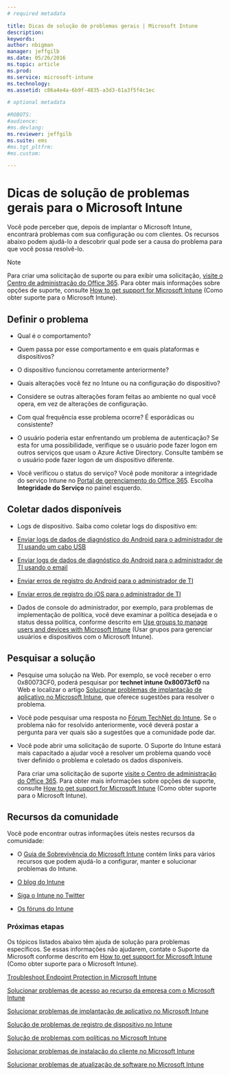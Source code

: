 ```yaml
---
# required metadata

title: Dicas de solução de problemas gerais | Microsoft Intune
description:
keywords:
author: nbigman
manager: jeffgilb
ms.date: 05/26/2016
ms.topic: article
ms.prod:
ms.service: microsoft-intune
ms.technology:
ms.assetid: c86a4e4a-6b9f-4835-a3d3-61a3f5f4c1ec

# optional metadata

#ROBOTS:
#audience:
#ms.devlang:
ms.reviewer: jeffgilb
ms.suite: ems
#ms.tgt_pltfrm:
#ms.custom:

---
```


# Dicas de solução de problemas gerais para o Microsoft Intune
Você pode perceber que, depois de implantar o Microsoft Intune, encontrará problemas com sua configuração ou com clientes. Os recursos abaixo podem ajudá-lo a descobrir qual pode ser a causa do problema para que você possa resolvê-lo.

> [!NOTE]
> Para criar uma solicitação de suporte ou para exibir uma solicitação, [visite o Centro de administração do Office 365](https://portal.office.com/admin/default.aspx). Para obter mais informações sobre opções de suporte, consulte [How to get support for Microsoft Intune](how-to-get-support-for-microsoft-intune.md) (Como obter suporte para o Microsoft Intune).
## Definir o problema

-   Qual é o comportamento?

-   Quem passa por esse comportamento e em quais plataformas e dispositivos?

-   O dispositivo funcionou corretamente anteriormente?

-   Quais alterações você fez no Intune ou na configuração do dispositivo?

-   Considere se outras alterações foram feitas ao ambiente no qual você opera, em vez de alterações de configuração.

-   Com qual frequência esse problema ocorre? É esporádicas ou consistente?

-   O usuário poderia estar enfrentando um problema de autenticação? Se esta for uma possibilidade, verifique se o usuário pode fazer logon em outros serviços que usam o Azure Active Directory. Consulte também se o usuário pode fazer logon de um dispositivo diferente.

-   Você verificou o status do serviço? Você pode monitorar a integridade do serviço Intune no [Portal de gerenciamento do Office 365](https://portal.office.com/Admin/Default.aspx). Escolha **Integridade do Serviço** no painel esquerdo. 

## Coletar dados disponíveis

-   Logs de dispositivo. Saiba como coletar logs do dispositivo em:
  - [Enviar logs de dados de diagnóstico do Android para o administrador de TI usando um cabo USB](/intune/enduser/send-diagnostic-data-logs-to-your-it-administrator-using-a-usb-cable-android)
  - [Enviar logs de dados de diagnóstico do Android para o administrador de TI usando o email](/intune/enduser/send-diagnostic-data-logs-to-your-it-administrator-using-email-android)
  - [Enviar erros de registro do Android para o administrador de TI](/intune/enduser/send-enrollment-errors-to-your-it-administrator-android)
  - [Enviar erros de registro do iOS para o administrador de TI](/intune/enduser/send-errors-to-your-it-admin-ios.md)

-   Dados de console do administrador, por exemplo, para problemas de implementação de política, você deve examinar a política desejada e o status dessa política, conforme descrito em [Use groups to manage users and devices with Microsoft Intune](/indune/deploy-use/use-groups-to-manage-users-and-devices-with-microsoft-intune) (Usar grupos para gerenciar usuários e dispositivos com o Microsoft Intune).

## Pesquisar a solução

-   Pesquise uma solução na Web. Por exemplo, se você receber o erro 0x80073CF0, poderá pesquisar por **technet intune 0x80073cf0** na Web e localizar o artigo [Solucionar problemas de implantação de aplicativo no Microsoft Intune](troubleshoot-app-deployment-problems-in-microsoft-intune.md), que oferece sugestões para resolver o problema.

-   Você pode pesquisar uma resposta no [Fórum TechNet do Intune](https://social.technet.microsoft.com/Forums/en-US/home?forum=microsoftintuneprod).  Se o problema não for resolvido anteriormente, você deverá postar a pergunta para ver quais são a sugestões que a comunidade pode dar.

-   Você pode abrir uma solicitação de suporte. O Suporte do Intune estará mais capacitado a ajudar você a resolver um problema quando você tiver definido o problema e coletado os dados disponíveis.

    Para criar uma solicitação de suporte [visite o Centro de administração do Office 365](https://portal.office.com/admin/default.aspx). Para obter mais informações sobre opções de suporte, consulte [How to get support for Microsoft Intune](how-to-get-support-for-microsoft-intune.md) (Como obter suporte para o Microsoft Intune).

## Recursos da comunidade
Você pode encontrar outras informações úteis nestes recursos da comunidade:

-   O [Guia de Sobrevivência do Microsoft Intune](http://social.technet.microsoft.com/wiki/contents/articles/23431.microsoft-intune-survival-guide.aspx) contém links para vários recursos que podem ajudá-lo a configurar, manter e solucionar problemas do Intune.

-   [O blog do Intune](http://blogs.technet.com/b/windowsintune/)

-   [Siga o Intune no Twitter](https://twitter.com/MSIntune)

-   [Os fóruns do Intune](https://social.technet.microsoft.com/Forums/home?category=microsoftintune&filter=alltypes&sort=lastpostdesc)

### Próximas etapas
Os tópicos listados abaixo têm ajuda de solução para problemas específicos. Se essas informações não ajudarem, contate o Suporte da Microsoft conforme descrito em [How to get support for Microsoft Intune](how-to-get-support-for-microsoft-intune.md) (Como obter suporte para o Microsoft Intune).

[Troubleshoot Endpoint Protection in Microsoft Intune](troubleshoot-endpoint-protection-in-microsoft-intune.md)

[Solucionar problemas de acesso ao recurso da empresa com o Microsoft Intune](troubleshoot-company-resource-access-problems-with-microsoft-intune.md)

[Solucionar problemas de implantação de aplicativo no Microsoft Intune](troubleshoot-app-deployment-problems-in-microsoft-intune.md)

[Solução de problemas de registro de dispositivo no Intune](troubleshoot-device-enrollment-in-intune.md)

[Solução de problemas com políticas no Microsoft Intune](troubleshoot-policies-in-microsoft-intune.md)

[Solucionar problemas de instalação do cliente no Microsoft Intune](troubleshoot-client-setup-in-microsoft-intune.md)

[Solucionar problemas de atualização de software no Microsoft Intune](troubleshoot-software-updates-in-microsoft-intune.md)


<!--HONumber=May16_HO4-->


